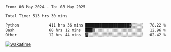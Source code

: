 <!--START_SECTION:waka-->

```txt
From: 08 May 2024 - To: 08 May 2025

Total Time: 513 hrs 30 mins

Python             411 hrs 36 mins ███████████████████▓░░░░░   78.22 %
Bash               68 hrs 12 mins  ███▒░░░░░░░░░░░░░░░░░░░░░   12.96 %
Other              12 hrs 44 mins  ▓░░░░░░░░░░░░░░░░░░░░░░░░   02.42 %
```

<!--END_SECTION:waka-->
[![wakatime](https://wakatime.com/badge/user/5f89a63a-5294-4958-ad30-2b3455e63f2a.svg)](https://wakatime.com/@5f89a63a-5294-4958-ad30-2b3455e63f2a)
